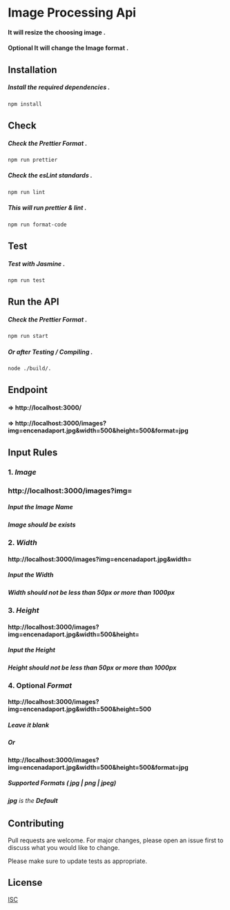 # Image Processing Api

#### It will resize the choosing image .

#### Optional It will change the Image format .

## Installation

##### Install the required dependencies .

```bash
npm install
```

## Check

##### Check the Prettier Format .

```bash
npm run prettier
```

##### Check the esLint standards .

```bash
npm run lint
```

##### This will run prettier & lint .

```bash
npm run format-code
```

## Test

##### Test with Jasmine .

```bash
npm run test
```

## Run the API

##### Check the Prettier Format .

```bash
npm run start
```

##### Or after Testing / Compiling .

```bash
node ./build/.
```

## Endpoint

#### => http://localhost:3000/

#### => http://localhost:3000/images?img=encenadaport.jpg&width=500&height=500&format=jpg

## Input Rules

### 1. **_Image_**

### http://localhost:3000/images?img=

##### Input the Image Name

##### Image should be exists

### 2. **_Width_**

#### http://localhost:3000/images?img=encenadaport.jpg&width=

##### Input the Width

##### Width should not be less than 50px or more than 1000px

### 3. **_Height_**

#### http://localhost:3000/images?img=encenadaport.jpg&width=500&height=
##### Input the Height
##### Height should not be less than 50px or more than 1000px

### 4. Optional **_Format_**

#### http://localhost:3000/images?img=encenadaport.jpg&width=500&height=500

##### Leave it blank

##### Or

#### http://localhost:3000/images?img=encenadaport.jpg&width=500&height=500&format=jpg

##### Supported Formats ( jpg | png | jpeg)

###### **jpg** is the **Default**

## Contributing

Pull requests are welcome. For major changes, please open an issue first to discuss what you would like to change.

Please make sure to update tests as appropriate.

## License

[ISC](https://choosealicense.com/licenses/isc/)
